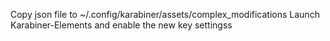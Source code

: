 Copy json file to ~/.config/karabiner/assets/complex_modifications
Launch Karabiner-Elements and enable the new key settingss